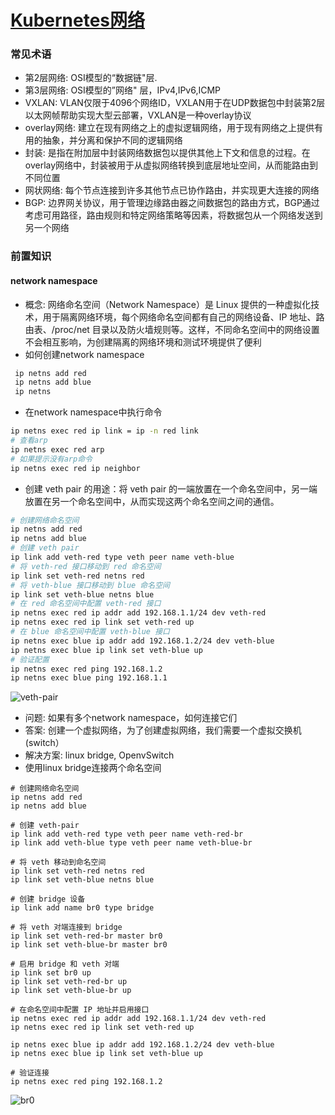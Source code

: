 # [Kubernetes网络](https://github.com/kenwoodjw/gitblog/issues/6)

### 常见术语

- 第2层网络: OSI模型的“数据链"层.
- 第3层网络: OSI模型的”网络" 层，IPv4,IPv6,ICMP
- VXLAN: VLAN仅限于4096个网络ID，VXLAN用于在UDP数据包中封装第2层以太网帧帮助实现大型云部署，VXLAN是一种overlay协议
- overlay网络: 建立在现有网络之上的虚拟逻辑网络，用于现有网络之上提供有用的抽象，并分离和保护不同的逻辑网络
- 封装: 是指在附加层中封装网络数据包以提供其他上下文和信息的过程。在overlay网络中，封装被用于从虚拟网络转换到底层地址空间，从而能路由到不同位置
- 网状网络: 每个节点连接到许多其他节点已协作路由，并实现更大连接的网络
- BGP: 边界网关协议，用于管理边缘路由器之间数据包的路由方式，BGP通过考虑可用路径，路由规则和特定网络策略等因素，将数据包从一个网络发送到另一个网络

### 前置知识
#### network namespace

- 概念: 网络命名空间（Network Namespace）是 Linux 提供的一种虚拟化技术，用于隔离网络环境，每个网络命名空间都有自己的网络设备、IP 地址、路由表、/proc/net 目录以及防火墙规则等。这样，不同命名空间中的网络设置不会相互影响，为创建隔离的网络环境和测试环境提供了便利
-  如何创建network namespace
```sh
 ip netns add red
 ip netns add blue
 ip netns
```
- 在network namespace中执行命令
```sh
ip netns exec red ip link = ip -n red link
# 查看arp
ip netns exec red arp
# 如果提示没有arp命令
ip netns exec red ip neighbor
```

- 创建 veth pair 的用途：将 veth pair 的一端放置在一个命名空间中，另一端放置在另一个命名空间中，从而实现这两个命名空间之间的通信。
```sh
# 创建网络命名空间
ip netns add red
ip netns add blue
# 创建 veth pair
ip link add veth-red type veth peer name veth-blue
# 将 veth-red 接口移动到 red 命名空间
ip link set veth-red netns red
# 将 veth-blue 接口移动到 blue 命名空间
ip link set veth-blue netns blue
# 在 red 命名空间中配置 veth-red 接口
ip netns exec red ip addr add 192.168.1.1/24 dev veth-red
ip netns exec red ip link set veth-red up
# 在 blue 命名空间中配置 veth-blue 接口
ip netns exec blue ip addr add 192.168.1.2/24 dev veth-blue
ip netns exec blue ip link set veth-blue up
# 验证配置
ip netns exec red ping 192.168.1.2
ip netns exec blue ping 192.168.1.1
```
![veth-pair](https://github.com/kenwoodjw/gitblog/assets/10386710/da132fa8-b9cc-43f6-85a1-3ebdcda8617b)

-  问题: 如果有多个network namespace，如何连接它们
- 答案: 创建一个虚拟网络，为了创建虚拟网络，我们需要一个虚拟交换机(switch）
- 解决方案: linux bridge, OpenvSwitch
- 使用linux bridge连接两个命名空间
```
# 创建网络命名空间
ip netns add red
ip netns add blue

# 创建 veth-pair
ip link add veth-red type veth peer name veth-red-br
ip link add veth-blue type veth peer name veth-blue-br

# 将 veth 移动到命名空间
ip link set veth-red netns red
ip link set veth-blue netns blue

# 创建 bridge 设备
ip link add name br0 type bridge

# 将 veth 对端连接到 bridge
ip link set veth-red-br master br0
ip link set veth-blue-br master br0

# 启用 bridge 和 veth 对端
ip link set br0 up
ip link set veth-red-br up
ip link set veth-blue-br up

# 在命名空间中配置 IP 地址并启用接口
ip netns exec red ip addr add 192.168.1.1/24 dev veth-red
ip netns exec red ip link set veth-red up

ip netns exec blue ip addr add 192.168.1.2/24 dev veth-blue
ip netns exec blue ip link set veth-blue up

# 验证连接
ip netns exec red ping 192.168.1.2
```
![br0](https://github.com/kenwoodjw/gitblog/assets/10386710/87909aee-0342-4006-b369-6a1a59103fe7)
